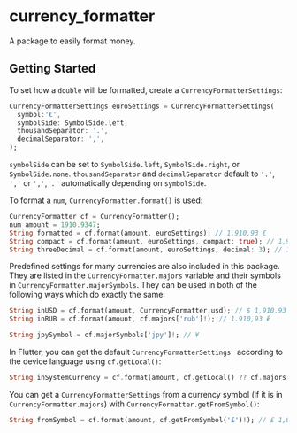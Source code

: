 # currency_formatter

A package to easily format money.

## Getting Started

To set how a `double` will be formatted, create a `CurrencyFormatterSettings`:

```dart
CurrencyFormatterSettings euroSettings = CurrencyFormatterSettings(
  symbol:'€',
  symbolSide: SymbolSide.left,
  thousandSeparator: '.',
  decimalSeparator: ',',
);
```

`symbolSide` can be set to `SymbolSide.left`, `SymbolSide.right`, or `SymbolSide.none`.
`thousandSeparator` and `decimalSeparator` default to `'.'`, `','` or `','`,`'.'` automatically
depending on `symbolSide`.


To format a `num`,  `CurrencyFormatter.format()` is used:

```dart
CurrencyFormatter cf = CurrencyFormatter();
num amount = 1910.9347;
String formatted = cf.format(amount, euroSettings); // 1.910,93 €
String compact = cf.format(amount, euroSettings, compact: true); // 1,91K €
String threeDecimal = cf.format(amount, euroSettings, decimal: 3); // 1.910,945 €
```

Predefined settings for many currencies are also included in this package.
They are listed in the `CurrencyFormatter.majors` variable and their symbols in 
`CurrencyFormatter.majorSymbols`. They can be used in both of the following ways
which do exactly the same:

```dart
String inUSD = cf.format(amount, CurrencyFormatter.usd); // $ 1,910.93
String inRUB = cf.format(amount, cf.majors['rub']!); // 1.910,93 ₽

String jpySymbol = cf.majorSymbols['jpy']!; // ¥
```

In Flutter, you can get the default `CurrencyFormatterSettings ` according to the device
language using `cf.getLocal()`:

```dart
String inSystemCurrency = cf.format(amount, cf.getLocal() ?? cf.majors['usd']!);
```

You can get a `CurrencyFormatterSettings` from a currency symbol (if it is in
`CurrencyFormatter.majors`) with `CurrencyFormatter.getFromSymbol()`:

```dart
String fromSymbol = cf.format(amount, cf.getFromSymbol('£')!); // £ 1,910.35
```